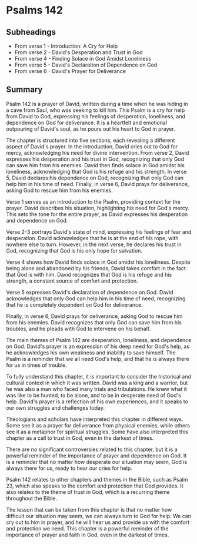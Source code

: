 # Psalms 142

## Subheadings

* From verse 1 - Introduction: A Cry for Help
* From verse 2 - David's Desperation and Trust in God
* From verse 4 - Finding Solace in God Amidst Loneliness
* From verse 5 - David's Declaration of Dependence on God
* From verse 6 - David's Prayer for Deliverance

## Summary

Psalm 142 is a prayer of David, written during a time when he was hiding in a cave from Saul, who was seeking to kill him. This Psalm is a cry for help from David to God, expressing his feelings of desperation, loneliness, and dependence on God for deliverance. It is a heartfelt and emotional outpouring of David's soul, as he pours out his heart to God in prayer.

The chapter is structured into five sections, each revealing a different aspect of David's prayer. In the introduction, David cries out to God for mercy, acknowledging his need for divine intervention. From verse 2, David expresses his desperation and his trust in God, recognizing that only God can save him from his enemies. David then finds solace in God amidst his loneliness, acknowledging that God is his refuge and his strength. In verse 5, David declares his dependence on God, recognizing that only God can help him in his time of need. Finally, in verse 6, David prays for deliverance, asking God to rescue him from his enemies.

Verse 1 serves as an introduction to the Psalm, providing context for the prayer. David describes his situation, highlighting his need for God's mercy. This sets the tone for the entire prayer, as David expresses his desperation and dependence on God.

Verse 2-3 portrays David's state of mind, expressing his feelings of fear and desperation. David acknowledges that he is at the end of his rope, with nowhere else to turn. However, in the next verse, he declares his trust in God, recognizing that God is his only hope for salvation.

Verse 4 shows how David finds solace in God amidst his loneliness. Despite being alone and abandoned by his friends, David takes comfort in the fact that God is with him. David recognizes that God is his refuge and his strength, a constant source of comfort and protection.

Verse 5 expresses David's declaration of dependence on God. David acknowledges that only God can help him in his time of need, recognizing that he is completely dependent on God for deliverance.

Finally, in verse 6, David prays for deliverance, asking God to rescue him from his enemies. David recognizes that only God can save him from his troubles, and he pleads with God to intervene on his behalf.

The main themes of Psalm 142 are desperation, loneliness, and dependence on God. David's prayer is an expression of his deep need for God's help, as he acknowledges his own weakness and inability to save himself. The Psalm is a reminder that we all need God's help, and that he is always there for us in times of trouble.

To fully understand this chapter, it is important to consider the historical and cultural context in which it was written. David was a king and a warrior, but he was also a man who faced many trials and tribulations. He knew what it was like to be hunted, to be alone, and to be in desperate need of God's help. David's prayer is a reflection of his own experiences, and it speaks to our own struggles and challenges today.

Theologians and scholars have interpreted this chapter in different ways. Some see it as a prayer for deliverance from physical enemies, while others see it as a metaphor for spiritual struggles. Some have also interpreted this chapter as a call to trust in God, even in the darkest of times.

There are no significant controversies related to this chapter, but it is a powerful reminder of the importance of prayer and dependence on God. It is a reminder that no matter how desperate our situation may seem, God is always there for us, ready to hear our cries for help.

Psalm 142 relates to other chapters and themes in the Bible, such as Psalm 23, which also speaks to the comfort and protection that God provides. It also relates to the theme of trust in God, which is a recurring theme throughout the Bible.

The lesson that can be taken from this chapter is that no matter how difficult our situation may seem, we can always turn to God for help. We can cry out to him in prayer, and he will hear us and provide us with the comfort and protection we need. This chapter is a powerful reminder of the importance of prayer and faith in God, even in the darkest of times.